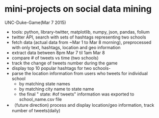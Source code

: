 # mini-projects on social data mining

UNC-Duke-Game(Mar 7 2015)
- tools: python, library-twitter, matplotlib, numpy, json, pandas, folium
- twitter API, search with sets of hashtags representing two schools
- fetch data (actual data from ~Mar 1 to Mar 8 morning), preprocessed with only text, hashtags, location and geo information
- extract data between 8pm Mar 7 til 1am Mar 8
- compare # of tweets vs time (two schools)
- track the change of tweets number during the game
- display top 10 popular hashtags for two schools-
- parse the location information from users who tweets for individual school
    - by matching state names
    - by matching city name to state name
    - the final " state: #of tweets" information was exported to school_name.csv file
- （future direction) process and display location/geo information, track number of tweets(daily)
